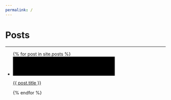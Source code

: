 ```yaml
---
permalink: /
---
```

<link rel="stylesheet" href="/style.css">

# Posts

* * *

<ul>
    {% for post in site.posts %}
        <li>
            <a href="{{ post.url | remove: '.html' }}" draggable="false">
                <div style="background-image: url('{{ post.item_image }}');" class="entry">
                    <svg height="60" width="320">
                        <rect class="shape" height="60" width="320" />
                    </svg>
                    <p class="title">{{ post.title }}</p>
                </div>
            </a>
            <aside>
        </li>
    {% endfor %}
</ul>
